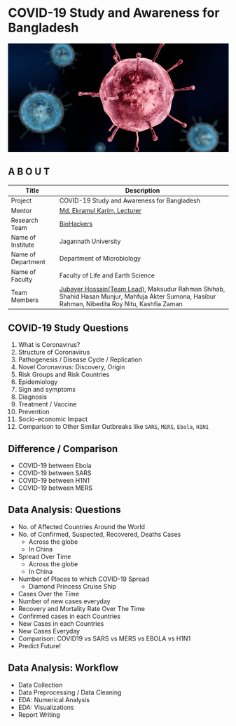 COVID-19 Study and Awareness for Bangladesh
===========================================
![COVID-19](/img/corona.png)
## A B O U T 

| Title | Description |
| --- | --- |
| Project | COVID-19 Study and Awareness for Bangladesh|
| Mentor|[Md. Ekramul Karim, Lecturer](https://jnu.ac.bd/profile/portal/web/652)|
| Research Team| [BioHackers](https://www.facebook.com/biocoders/?modal=admin_todo_tour)|
|Name of  Institute| Jagannath University|
| Name of Department| Department of Microbiology|
| Name of Faculty| Faculty of Life and Earth Science|
| Team Members| [Jubayer Hossain(Team Lead)](https://github.com/jubayer-hossain), Maksudur Rahman Shihab, Shahid Hasan Munjur, Mahfuja Akter Sumona, Hasibur Rahman, Nibedita Roy Nitu, Kashfia Zaman|

## COVID-19 Study Questions 
1. What is Coronavirus? 
2. Structure of Coronavirus 
3. Pathogenesis / Disease Cycle / Replication 
4. Novel Coronavirus: Discovery, Origin
5. Risk Groups and Risk Countries 
6. Epidemiology
7. Sign and symptoms 
8. Diagnosis 
9. Treatment / Vaccine 
10. Prevention
11. Socio-economic Impact 
12. Comparison to Other Similar Outbreaks like `SARS`, `MERS`, `Ebola`, `H1N1`

## Difference / Comparison 
- COVID-19 between Ebola
- COVID-19 between SARS
- COVID-19 between H1N1
- COVID-19 between MERS

## Data Analysis: Questions
- No. of Affected Countries Around the World
- No. of Confirmed, Suspected, Recovered, Deaths Cases 
    - Across the globe
    - In China 
- Spread Over Time
    - Across the globe
    - In China 
- Number of Places to which COVID-19 Spread 
    - Diamond Princess Cruise Ship
- Cases Over the Time
- Number of new cases everyday
- Recovery and Mortality Rate Over The Time
- Confirmed cases in each Countries 
- New Cases in each Countries 
- New Cases Everyday
- Comparison: COVID19 vs SARS vs MERS vs EBOLA vs H1N1
- Predict Future!

## Data Analysis: Workflow 
- Data Collection
- Data Preprocessing / Data Cleaning 
- EDA: Numerical Analysis 
- EDA: Visualizations 
- Report Writing  